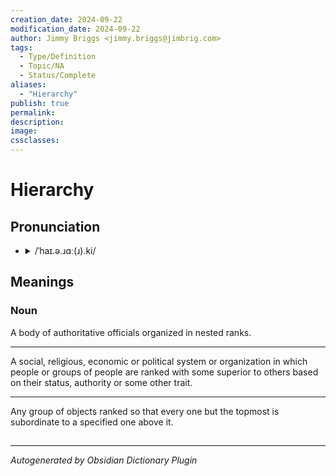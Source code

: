 ```yaml
---
creation_date: 2024-09-22
modification_date: 2024-09-22
author: Jimmy Briggs <jimmy.briggs@jimbrig.com>
tags:
  - Type/Definition
  - Topic/NA
  - Status/Complete
aliases:
  - "Hierarchy"
publish: true
permalink:
description:
image:
cssclasses:
---
```


# Hierarchy

## Pronunciation

- <details><summary>/ˈhaɪ.ə.ɹɑː(ɹ).ki/</summary><audio controls><source src="https://api.dictionaryapi.dev/media/pronunciations/en/hierarchy-us.mp3"></audio></details>

## Meanings

### Noun

A body of authoritative officials organized in nested ranks.

---

A social, religious, economic or political system or organization in which people or groups of people are ranked with some superior to others based on their status, authority or some other trait.

---

Any group of objects ranked so that every one but the topmost is subordinate to a specified one above it.



## 



***

*Autogenerated by Obsidian Dictionary Plugin*
